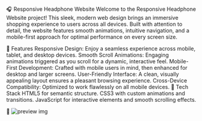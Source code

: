 🎧 Responsive Headphone Website
Welcome to the Responsive Headphone Website project! This sleek, modern web design brings an immersive shopping experience to users across all devices. Built with attention to detail, the website features smooth animations, intuitive navigation, and a mobile-first approach for optimal performance on every screen size.

🌟 Features
Responsive Design: Enjoy a seamless experience across mobile, tablet, and desktop devices.
Smooth Scroll Animations: Engaging animations triggered as you scroll for a dynamic, interactive feel.
Mobile-First Development: Crafted with mobile users in mind, then enhanced for desktop and larger screens.
User-Friendly Interface: A clean, visually appealing layout ensures a pleasant browsing experience.
Cross-Device Compatibility: Optimized to work flawlessly on all mobile devices.
🚀 Tech Stack
HTML5 for semantic structure.
CSS3 with custom animations and transitions.
JavaScript for interactive elements and smooth scrolling effects.

📸 ![preview img](/Responsive_Headphone_Website/preview.png)


